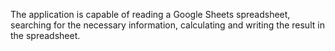 The application is capable of reading a Google Sheets spreadsheet, searching for the necessary information, calculating and writing the result in the spreadsheet.
